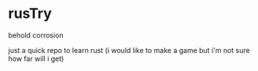# rusTry
behold corrosion


just a quick repo to learn rust (i would like to make a game but i'm not sure how far will i get)  
